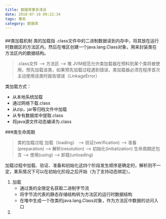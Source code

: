 ```yaml
---
title: 数据库事务浅谈
date: 2018-07-10 09:22:34
tags: 事务
category: 数据库
---
```


###


<!-- more -->
##类加载机制
类的加载指 .class文件中的二进制数据读到内存中，将其放在运行时数据区的方法区内，然后在堆区创建一个java.lang.Class对象，用来封装类在方法区内的数据结构。
>.class文件 --> 方法区 --> 堆
JVM规范允许类加载器在预料到某个类将被使用，预先加载该类，如果预先加载过程遇到错误，类加载器必须在程序首次主动使用该类时报告错误（LinkageError）

类加载方式：
- 从本地系统加载
- 通过网络下载.class
- 从zip，jar等归档文件中加载
- 从专有数据库中提取.class
- 将java源文件动态编译为.class


###类生命周期
>类的加载过程
加载（loading） --> 验证(verification) --> 准备(preparation) --> 解析(resolution) --> 初始化(initialization)
生命周期还包含
--> 使用(using) --> 卸载(unloading)

加载过程中加载、验证、准备和初始化这四个阶段发生顺序是确定的，解析则不一定，某系情况下可以在初始化阶段之后开始（为了支持动态绑定）。

1. 加载
    - 通过类的全限定名获取二进制字节流
    - 将字节流代表的静态存储结构转为方法区的运行时数据结构
    - 在堆中生成一个改类的java.lang.Class对象，作为方法区中数据的访问入口    
2. 
